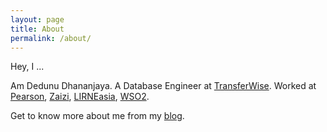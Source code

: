 ```yaml
---
layout: page
title: About
permalink: /about/
---
```


Hey, I ...

Am Dedunu Dhananjaya. A Database Engineer at [TransferWise](http://www.transferwise.com). Worked at [Pearson](https://www.pearson.com/), [Zaizi](http://www.zaizi.com), [LIRNEasia](http://lirneasia.net/), [WSO2](http://wso2.com). 

Get to know more about me from my [blog](http://www.dedunu.info).
